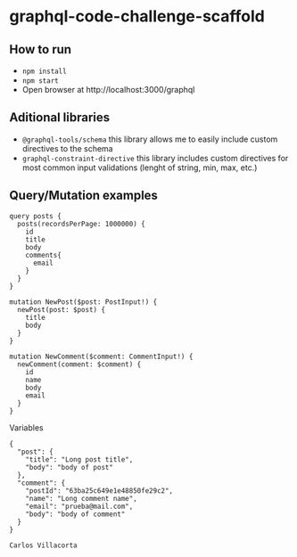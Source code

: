 # graphql-code-challenge-scaffold

## How to run

- `npm install`
- `npm start`
- Open browser at http://localhost:3000/graphql

## Aditional libraries

- `@graphql-tools/schema` this library allows me to easily include custom directives to the schema
- `graphql-constraint-directive` this library includes custom directives for most common input validations (lenght of string, min, max, etc.)

## Query/Mutation examples

```
query posts {
  posts(recordsPerPage: 1000000) {
    id
    title
    body
    comments{
      email
    }
  }
}

mutation NewPost($post: PostInput!) {
  newPost(post: $post) {
    title
    body
  }
}

mutation NewComment($comment: CommentInput!) {
  newComment(comment: $comment) {
    id
    name
    body
    email
  }
}
```

Variables

```
{
  "post": {
    "title": "Long post title",
    "body": "body of post"
  },
  "comment": {
    "postId": "63ba25c649e1e48850fe29c2",
    "name": "Long comment name",
    "email": "prueba@mail.com",
    "body": "body of comment"
  }
}
```

`Carlos Villacorta`
